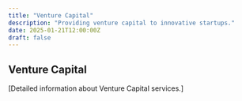 ```yaml
---
title: "Venture Capital"
description: "Providing venture capital to innovative startups."
date: 2025-01-21T12:00:00Z
draft: false
---
```


## Venture Capital

[Detailed information about Venture Capital services.]
